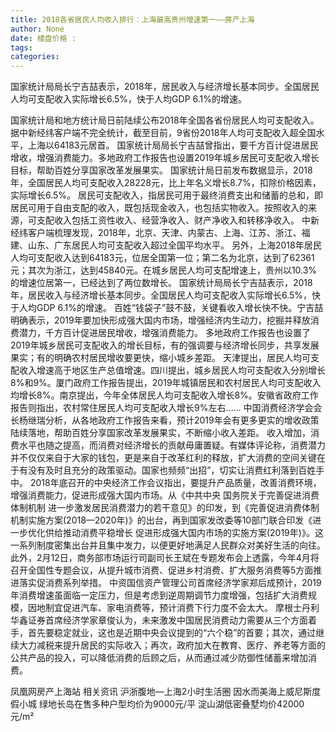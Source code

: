 ```yaml
---
title: 2018各省居民人均收入排行：上海最高贵州增速第一——房产上海
author: None
date: 楼盘价格 : 
tags: 
categories: 
---
```

国家统计局局长宁吉喆表示，2018年，居民收入与经济增长基本同步。全国居民人均可支配收入实际增长6.5%，快于人均GDP 6.1%的增速。
<!-- more -->
国家统计局和地方统计局日前陆续公布2018年全国各省份居民人均可支配收入。据中新经纬客户端不完全统计，截至目前，9省份2018年人均可支配收入超全国水平，上海以64183元居首。
国家统计局局长宁吉喆曾指出，要千方百计促进居民增收，增强消费能力。多地政府工作报告也设置2019年城乡居民可支配收入增长目标，帮助百姓分享国家改革发展果实。
国家统计局日前发布数据显示，2018年，全国居民人均可支配收入28228元，比上年名义增长8.7%，扣除价格因素，实际增长6.5%。
居民可支配收入，指居民可用于最终消费支出和储蓄的总和，即居民可用于自由支配的收入，既包括现金收入，也包括实物收入。按照收入的来源，可支配收入包括工资性收入、经营净收入、财产净收入和转移净收入。
中新经纬客户端梳理发现，2018年，北京、天津、内蒙古、上海、江苏、浙江、福建、山东、广东居民人均可支配收入超过全国平均水平。
另外，上海2018年居民人均可支配收入达到64183元，位居全国第一位；第二名为北京，达到了62361元；其次为浙江，达到45840元。在城乡居民人均可支配增速上，贵州以10.3%的增速位居第一，已经达到了两位数增长。
国家统计局局长宁吉喆表示，2018年，居民收入与经济增长基本同步。全国居民人均可支配收入实际增长6.5%，快于人均GDP 6.1%的增速。
百姓“钱袋子”鼓不鼓，关键看收入增长快不快。宁吉喆明确表示，2019年要加快形成强大国内市场，增强经济内生动力，挖掘并释放消费潜力，千方百计促进居民增收，增强消费能力。
多地政府工作报告也设置了2019年城乡居民可支配收入的增长目标，有的强调要与经济增长同步，共享发展果实；有的明确农村居民增收要更快，缩小城乡差距。
天津提出，居民人均可支配收入增速高于地区生产总值增速。四川提出，城乡居民人均可支配收入分别增长8%和9%。厦门政府工作报告提出，2019年城镇居民和农村居民人均可支配收入均增长8%。南京提出，今年全体居民人均可支配收入增长8%。安徽省政府工作报告则指出，农村常住居民人均可支配收入增长9%左右……
中国消费经济学会会长杨继瑞分析，从各地政府工作报告来看，预计2019年会有更多更实的增收政策陆续落地，帮助百姓分享国家改革发展果实，不断缩小收入差距。
收入增加，消费水平也随之提高，而消费对经济增长的贡献毋庸置疑。有媒体评论称，消费潜力并不仅仅来自于大家的钱包，更是来自于改革红利的释放，扩大消费的空间关键在于有没有及时且充分的政策驱动。国家也频频“出招”，切实让消费红利落到百姓手中。
2018年底召开的中央经济工作会议指出，要提升产品质量，改善消费环境，增强消费能力，促进形成强大国内市场。从《中共中央 国务院关于完善促进消费体制机制 进一步激发居民消费潜力的若干意见》的印发，到《完善促进消费体制机制实施方案(2018—2020年)》的出台，再到国家发改委等10部门联合印发《进一步优化供给推动消费平稳增长 促进形成强大国内市场的实施方案(2019年)》。这一系列制度密集出台并且集中发力，以便更好地满足人民群众对美好生活的向往。
此外，2月12日，商务部市场运行司副司长王斌在专题发布会上透露，今年4月将召开全国性专题会议，从提升城市消费、促进乡村消费、扩大服务消费等5方面推进落实促消费系列举措。
中资国信资产管理公司首席经济学家郑后成预计，2019年消费增速虽面临一定压力，但是考虑到逆周期调节力度增强，包括扩大消费规模，因地制宜促进汽车、家电消费等，预计消费下行力度不会太大。
摩根士丹利华鑫证券首席经济学家章俊认为，未来激发中国居民消费动力需要从三个方面着手，首先要稳定就业，这也是近期中央会议提到的“六个稳”的首要；其次，通过继续大力减税来提升居民的实际收入；再次，政府加大在教育、医疗、养老等方面的公共产品的投入，可以降低消费的后顾之后，从而通过减少防御性储蓄来增加消费。
                        
                        
                        
                        
                                        
                    
                    
                
                    
                    
                    
                
                    
                
凤凰网房产上海站
相关资讯
沪浙腹地—上海2小时生活圈
因水而美海上威尼斯度假小城
绿地长岛在售多种户型均价为9000元/平
淀山湖低密叠墅均价42000元/m²
	                        
	                    
	                        
	                    

